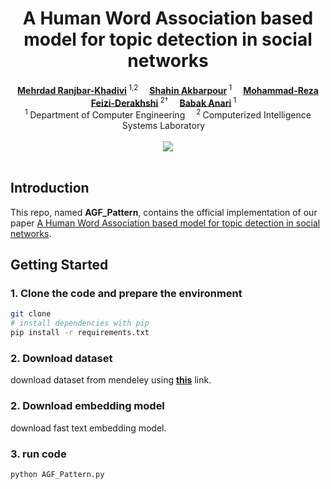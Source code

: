 <h1 align="center"> A Human Word Association based model for topic detection in social networks </h1>

<div align='center'>
    <a href='https://scholar.google.com/citations?user=Rvsj4ysAAAAJ&hl' target='_blank'><strong>Mehrdad Ranjbar-Khadivi</strong></a><sup> 1,2</sup>&emsp;
    <a href='https://scholar.google.com/citations?user=igD0xYUAAAAJ' target='_blank'><strong>Shahin Akbarpour</strong></a><sup> 1</sup>&emsp;
    <a href='https://scholar.google.com/citations?user=9dAwr2EAAAAJ&hl' target='_blank'><strong>Mohammad-Reza Feizi-Derakhshi</strong></a><sup> 2†</sup>&emsp;
    <a href='https://scholar.google.com/citations?user=X4aYthwAAAAJ&hl' target='_blank'><strong>Babak Anari</strong></a><sup> 1</sup>&emsp;
</div>

<div align='center'>
    <sup>1 </sup>Department of Computer Engineering&emsp; <sup>2 </sup>Computerized Intelligence Systems Laboratory&emsp;
</div>

<br>
<div align="center">
  <a href='https://arxiv.org/abs/2301.13066'><img src='https://arxiv.org/favicon.ico'></a>
</div>
<br>

## Introduction
This repo, named **AGF_Pattern**, contains the official implementation of our paper [A Human Word Association based model for topic detection in social networks](https://arxiv.org/abs/2301.13066).

## Getting Started
### 1. Clone the code and prepare the environment
```bash
git clone 
# install dependencies with pip
pip install -r requirements.txt
```

### 2. Download dataset
download dataset from mendeley using <a href='https://data.mendeley.com/preview/372rnwf9pc?a=52363410-c008-41c4-bca4-f504351bc132' target='_blank'><strong>this</strong></a> link.

### 2. Download embedding model
download fast text embedding model.

### 3. run code

```bash
python AGF_Pattern.py
```